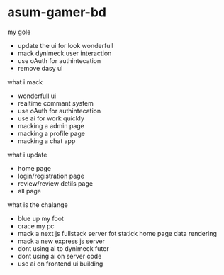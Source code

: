 # asum-gamer-bd

my gole
- update the ui for look wonderfull
- mack dynimeck user interaction
- use oAuth for authintecation
- remove dasy ui

what i mack
- wonderfull ui
- realtime commant system
- use oAuth for authintecation
- use ai for work quickly
- macking a admin page
- macking a profile page
- macking a chat app

what i update
- home page
- login/registration page
- review/review detils page
- all page


what is the chalange
- blue up my foot
- crace my pc
- mack a next js fullstack server fot statick home page data rendering
- mack a new express js server
- dont using ai to dynimeck futer
- dont using ai on server code
- use ai on frontend ui building




